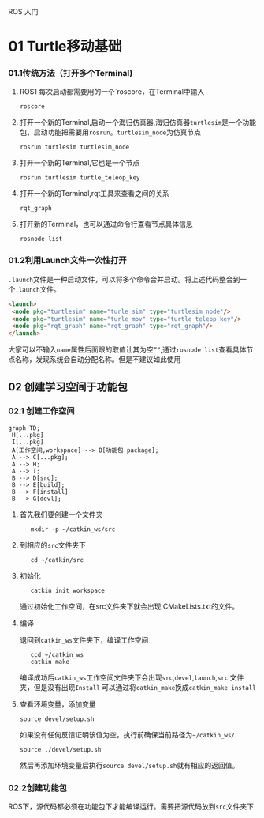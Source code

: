 ROS 入门
# 01 Turtle移动基础
### 01.1传统方法（打开多个Terminal)
1. ROS1 每次启动都需要用的一个`roscore，在Terminal中输入
   ```SHELL
   roscore
   ```
2. 打开一个新的Terminal,启动一个海归仿真器,海归仿真器`turtlesim`是一个功能包，启动功能把需要用`rosrun`。`turtlesim_node`为仿真节点
   ```SHELL
   rosrun turtlesim turtlesim_node
   ```
3. 打开一个新的Terminal,它也是一个节点
   ```SHELL
   rosrun turtlesim turtle_teleop_key
   ```
4. 打开一个新的Terminal,rqt工具来查看之间的关系
   ```SHELL
   rqt_graph
   ```
5. 打开新的Terminal，也可以通过命令行查看节点具体信息
   ```SHELL
   rosnode list
   ```
### 01.2利用Launch文件一次性打开
`.launch`文件是一种启动文件，可以将多个命令合并启动。将上述代码整合到一个`.launch`文件。
   ```html
   <launch>
    <node pkg="turtlesim" name="turle_sim" type="turtlesim_node"/>
    <node pkg="turtlesim" name="turle_mov" type="turtle_teleop_key"/>
    <node pkg="rqt_graph" name="rqt_graph" type="rqt_graph"/>
   </launch>
   ```
大家可以不输入`name`属性后面跟的取值让其为空`”“`,通过`rosnode list`查看具体节点名称，发现系统会自动分配名称。但是不建议如此使用

## 02 创建学习空间于功能包
### 02.1 创建工作空间
```mermaid
graph TD;
 H[...pkg]
 I[...pkg]
 A[工作空间,workspace] --> B[功能包 package];
 A --> C[...pkg];
 A --> H;
 A --> I;
 B --> D[src];
 B --> E[build];
 B --> F[install]
 B --> G[devl];
```
1. 首先我们要创建一个文件夹
   ```SHELL
      mkdir -p ~/catkin_ws/src
   ```
2. 到相应的`src`文件夹下
   ```SHELL
      cd ~/catkin/src
   ```

3. 初始化
   ```SHELL
      catkin_init_workspace
   ```
   通过初始化工作空间，在src文件夹下就会出现 CMakeLists.txt的文件。

4. 编译

   退回到`catkin_ws`文件夹下，编译工作空间
   ```SHELL
      ccd ~/catkin_ws
      catkin_make
   ```
   编译成功后`catkin_ws`工作空间文件夹下会出现`src`,`devel`,`launch`,`src` 文件夹，但是没有出现`Install`
   可以通过将`catkin_make`换成`catkin_make install`
5. 查看环境变量，添加变量
   ```SHELL
   source devel/setup.sh
   ```
   如果没有任何反馈证明该值为空，执行前确保当前路径为`~/catkin_ws/`
   ```SHELL
   source ./devel/setup.sh
   ```
   然后再添加环境变量后执行`source devel/setup.sh`就有相应的返回值。
### 02.2创建功能包
ROS下，源代码都必须在功能包下才能编译运行。需要把源代码放到`src`文件夹下




 

